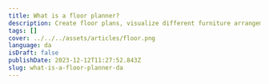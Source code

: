 ```yaml
---
title: What is a floor planner?
description: Create floor plans, visualize different furniture arrangements with various decor styles in one easy-to-use platform.
tags: []
cover: ../../../assets/articles/floor.png
language: da
isDraft: false
publishDate: 2023-12-12T11:27:52.843Z
slug: what-is-a-floor-planner-da
---
```

